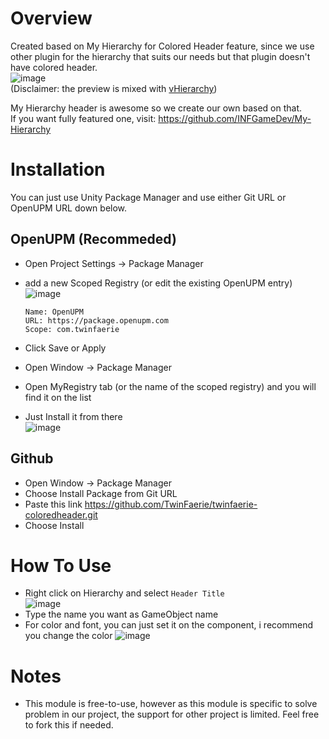 # Overview
Created based on My Hierarchy for Colored Header feature, since we use other plugin for the hierarchy that suits our needs but that plugin doesn't have colored header.  
![image](https://github.com/user-attachments/assets/03598965-cb13-4a2a-88ee-9cf2efdfde1c)  
(Disclaimer: the preview is mixed with [vHierarchy](https://assetstore.unity.com/packages/tools/utilities/vhierarchy-2-251320))

My Hierarchy header is awesome so we create our own based on that.  
If you want fully featured one, visit: https://github.com/INFGameDev/My-Hierarchy

# Installation
You can just use Unity Package Manager and use either Git URL or OpenUPM URL down below.

## OpenUPM (Recommeded)
- Open Project Settings -> Package Manager
- add a new Scoped Registry (or edit the existing OpenUPM entry)  
  ![image](https://github.com/user-attachments/assets/b5d1ba1f-45d9-4b7c-8bd8-26a8b7d89edf)
  ``` 
  Name: OpenUPM
  URL: https://package.openupm.com
  Scope: com.twinfaerie
  ```

- Click Save or Apply
- Open Window -> Package Manager
- Open MyRegistry tab (or the name of the scoped registry) and you will find it on the list
- Just Install it from there  
  ![image](https://github.com/user-attachments/assets/3b07ec7b-703a-4f26-8129-1a90e06d2fae)

## Github
- Open Window -> Package Manager
- Choose Install Package from Git URL
- Paste this link https://github.com/TwinFaerie/twinfaerie-coloredheader.git
- Choose Install

# How To Use
- Right click on Hierarchy and select `Header Title`  
  ![image](https://github.com/user-attachments/assets/a5b0dac6-7c8f-4de1-b89e-e9cce97f9840)
- Type the name you want as GameObject name
- For color and font, you can just set it on the component, i recommend you change the color
  ![image](https://github.com/user-attachments/assets/58670902-2b74-47c7-9a6d-15a94199ffb1)


# Notes
- This module is free-to-use, however as this module is specific to solve problem in our project, the support for other project is limited. Feel free to fork this if needed.





